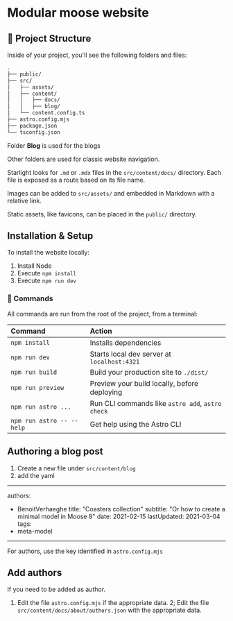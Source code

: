 # Modular moose website

## 🚀 Project Structure

Inside of your project, you'll see the following folders and files:

```txt
.
├── public/
├── src/
│   ├── assets/
│   ├── content/
│   │   ├── docs/
│   │   ├── blog/
│   └── content.config.ts
├── astro.config.mjs
├── package.json
└── tsconfig.json
```

Folder **Blog** is used for the blogs

Other folders are used for classic website navigation.

Starlight looks for `.md` or `.mdx` files in the `src/content/docs/` directory. Each file is exposed as a route based on its file name.

Images can be added to `src/assets/` and embedded in Markdown with a relative link.

Static assets, like favicons, can be placed in the `public/` directory.

## Installation & Setup

To install the website locally:

1. Install Node
2. Execute `npm install`
3. Execute `npm run dev`

### 🧞 Commands

All commands are run from the root of the project, from a terminal:

| Command                   | Action                                           |
| :------------------------ | :----------------------------------------------- |
| `npm install`             | Installs dependencies                            |
| `npm run dev`             | Starts local dev server at `localhost:4321`      |
| `npm run build`           | Build your production site to `./dist/`          |
| `npm run preview`         | Preview your build locally, before deploying     |
| `npm run astro ...`       | Run CLI commands like `astro add`, `astro check` |
| `npm run astro -- --help` | Get help using the Astro CLI                     |

## Authoring a blog post

1. Create a new file under `src/content/blog`
2. add the yaml

---
authors:
- BenoitVerhaeghe
title: "Coasters collection"
subtitle: "Or how to create a minimal model in Moose 8"
date:  2021-02-15
lastUpdated:  2021-03-04
tags:
- meta-model
---

For authors, use the key identified in `astro.config.mjs`

## Add authors

If you need to be added as author.

1. Edit the file `astro.config.mjs` if the appropriate data.
2; Edit the file `src/content/docs/about/authors.json` with the appropriate data.
